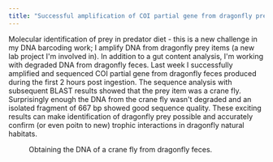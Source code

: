 ```yaml
---
title: "Successful amplification of COI partial gene from dragonfly prey"
---
```

Molecular identification of prey in predator diet - this is a new challenge in my DNA barcoding work; I amplify DNA from dragonfly prey items (a new lab project I'm involved in).  <!--more-->In addition to a gut content analysis, I'm working with degraded DNA from dragonfly feces. Last week I successfully amplified and sequenced COI partial gene from dragonfly feces produced during the first 2 hours post ingestion. The sequence analysis with subsequent BLAST results showed that the prey item was a crane fly. Surprisingly enough the DNA from the crane fly wasn't degraded and an isolated fragment of 667 bp showed good sequence quality. These exciting results can make identification of dragonfly prey possible and accurately confirm (or even poitn to new) trophic interactions in dragonfly natural habitats. 

<div class="row">
  <div class="col-sm">
    <figure class="text-center">
    <img class="ic4f-mtrig ic4f-zoomin figure-img img-fluid ic4f-max-height-md"
    src="{{ '/assets/content/misc/odonata.jpg' | relative_url }}" alt="">
    <figcaption class="figure-caption">Obtaining the DNA of a crane fly from dragonfly feces.
    </figcaption>
    </figure>
    </div>
</div>